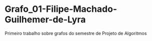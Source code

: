 # Grafo_01-Filipe-Machado-Guilhemer-de-Lyra
Primeiro trabalho sobre grafos do semestre de Projeto de Algoritmos
